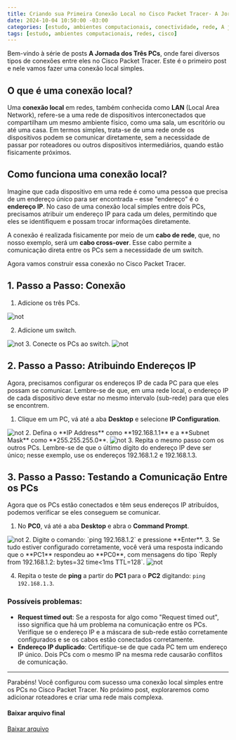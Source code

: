 ```yaml
---
title: Criando sua Primeira Conexão Local no Cisco Packet Tracer- A Jornada dos três PCs
date: 2024-10-04 10:50:00 -03:00
categories: [estudo, ambientes computacionais, conectividade, rede, A jornada dos 3 PCs, cisco]
tags: [estudo, ambientes computacionais, redes, cisco]
---
```


Bem-vindo à série de posts **A Jornada dos Três PCs**, onde farei diversos tipos de conexões entre eles no Cisco Packet Tracer. Este é o primeiro post e nele vamos fazer uma conexão local simples.

## O que é uma conexão local?
Uma **conexão local** em redes, também conhecida como **LAN** (Local Area Network), refere-se a uma rede de dispositivos interconectados que compartilham um mesmo ambiente físico, como uma sala, um escritório ou até uma casa. Em termos simples, trata-se de uma rede onde os dispositivos podem se comunicar diretamente, sem a necessidade de passar por roteadores ou outros dispositivos intermediários, quando estão fisicamente próximos.

## Como funciona uma conexão local?
Imagine que cada dispositivo em uma rede é como uma pessoa que precisa de um endereço único para ser encontrada – esse "endereço" é o **endereço IP**. No caso de uma conexão local simples entre dois PCs, precisamos atribuir um endereço IP para cada um deles, permitindo que eles se identifiquem e possam trocar informações diretamente.

A conexão é realizada fisicamente por meio de um **cabo de rede**, que, no nosso exemplo, será um **cabo cross-over**. Esse cabo permite a comunicação direta entre os PCs sem a necessidade de um switch.

Agora vamos construir essa conexão no Cisco Packet Tracer.

## 1. Passo a Passo: Conexão
1. Adicione os três PCs.
<img alt="not" src="/assets/img/2024-10-04-lan/Captura de tela de 2024-10-04 09-48-01.png" />

2. Adicione um switch.
<img alt="not" src="/assets/img/2024-10-04-lan/Captura de tela de 2024-10-04 09-49-30.png" />
3. Conecte os PCs ao switch.
<img alt="not" src="/assets/img/2024-10-04-lan/Captura de tela de 2024-10-04 09-50-13.png" />

## 2. Passo a Passo: Atribuindo Endereços IP
Agora, precisamos configurar os endereços IP de cada PC para que eles possam se comunicar. Lembre-se de que, em uma rede local, o endereço IP de cada dispositivo deve estar no mesmo intervalo (sub-rede) para que eles se encontrem.

1. Clique em um PC, vá até a aba **Desktop** e selecione **IP Configuration**.
<img alt="not" src="/assets/img/2024-10-04-lan/Captura de tela de 2024-10-04 09-56-18.png" />
2. Defina o **IP Address** como **192.168.1.1** e a **Subnet Mask** como
   **255.255.255.0**.
<img alt="not" src="/assets/img/2024-10-04-lan/Captura de tela de 2024-10-04 10-38-58.png" />
3. Repita o mesmo passo com os outros PCs. Lembre-se de que o último dígito do
   endereço IP deve ser único; nesse exemplo, use os endereços 192.168.1.2 e
   192.168.1.3.


## 3. Passo a Passo: Testando a Comunicação Entre os PCs
Agora que os PCs estão conectados e têm seus endereços IP atribuídos, podemos verificar se eles conseguem se comunicar.

1. No **PC0**, vá até a aba **Desktop** e abra o **Command Prompt**.
<img alt="not" src="/assets/img/2024-10-04-lan/Captura de tela de 2024-10-04 10-40-55.png" />
2. Digite o comando: `ping 192.168.1.2` e pressione **Enter**.
3. Se tudo estiver configurado corretamente, você verá uma resposta indicando
   que o **PC1** respondeu ao **PC0**, com mensagens do tipo `Reply from
   192.168.1.2: bytes=32 time<1ms TTL=128`.
<img alt="not" src="/assets/img/2024-10-04-lan/Captura de tela de 2024-10-04 10-41-32.png" />


4. Repita o teste de **ping** a partir do **PC1** para o **PC2** digitando: `ping 192.168.1.3`.

### Possíveis problemas:
- **Request timed out**: Se a resposta for algo como "Request timed out", isso significa que há um problema na comunicação entre os PCs. Verifique se o endereço IP e a máscara de sub-rede estão corretamente configurados e se os cabos estão conectados corretamente.
- **Endereço IP duplicado**: Certifique-se de que cada PC tem um endereço IP único. Dois PCs com o mesmo IP na mesma rede causarão conflitos de comunicação.


---
Parabéns! Você configurou com sucesso uma conexão local simples entre os PCs no Cisco Packet Tracer. No próximo post, exploraremos como adicionar roteadores e criar uma rede mais complexa.

#### Baixar arquivo final
<a href="{{ '/assets/img/2024-10-04-lan/AJornadaDos3Pcs01.pkt' |
relative_url }}" download>
  Baixar arquivo
</a>
